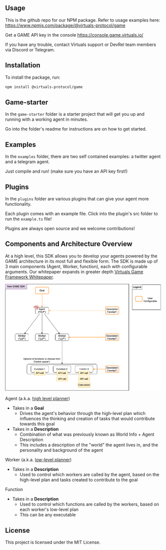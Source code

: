 
## Usage

This is the github repo for our NPM package. Refer to usage examples here: https://www.npmjs.com/package/@virtuals-protocol/game

Get a GAME API key in the console https://console.game.virtuals.io/

If you have any trouble, contact Virtuals support or DevRel team members via Discord or Telegram.


## Installation

To install the package, run:

```bash
npm install @virtuals-protocol/game
```

## Game-starter
In the `game-starter` folder is a starter project that will get you up and running with a working agent in minutes. 

Go into the folder's readme for instructions are on how to get started.


## Examples
In the `examples` folder, there are two self contained examples: a twitter agent and a telegram agent. 

Just compile and run! (make sure you have an API key first!)

## Plugins
In the `plugins` folder are various plugins that can give your agent more functionality. 

Each plugin comes with an example file. Click into the plugin's src folder to run the `example.ts` file!

Plugins are always open source and we welcome contributions! 


## Components and Architecture Overview

At a high level, this SDK allows you to develop your agents powered by the GAME architecture in its most full and flexible form. The SDK is made up of 3 main components (Agent, Worker, function), each with configurable arguments. Our whitepaper expands in greater depth [Virtuals Game Framework Whitepaper](https://whitepaper.virtuals.io/developer-documents/game-framework).



![New SDK visual](docs/imgs/new_sdk_visual.png)


Agent (a.k.a. [high level planner](https://whitepaper.virtuals.io/developer-documents/game-framework/game-overview#high-level-planner-hlp-context))
- Takes in a <b>Goal</b>
  - Drives the agent's behavior through the high-level plan which influences the thinking and creation of tasks that would contribute towards this goal
- Takes in a <b>Description</b>
  - Combination of what was previously known as World Info + Agent Description
  - This includes a description of the "world" the agent lives in, and the personality and background of the agent

Worker (a.k.a. [low-level planner](https://whitepaper.virtuals.io/developer-documents/game-framework/game-overview#low-level-planner-llp-context)) 
- Takes in a <b>Description</b>
  - Used to control which workers are called by the agent, based on the high-level plan and tasks created to contribute to the goal

Function
- Takes in a <b>Description</b>
  - Used to control which functions are called by the workers, based on each worker's low-level plan
  - This can be any executable


## License

This project is licensed under the MIT License.
